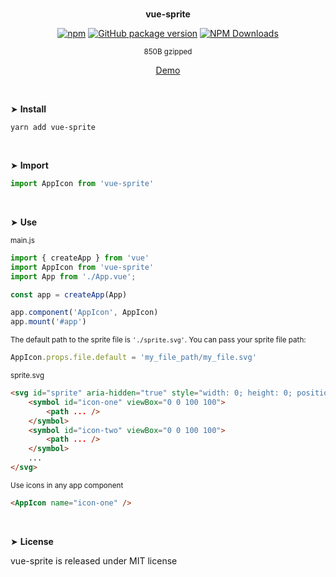 <br>
<p align="center"><strong>vue-sprite</strong></p>

<div align="center">

[![npm](https://img.shields.io/npm/v/vue-sprite.svg?colorB=brightgreen)](https://www.npmjs.com/package/vue-sprite)
[![GitHub package version](https://img.shields.io/github/package-json/v/ux-ui-pro/vue-sprite.svg)](https://github.com/ux-ui-pro/vue-sprite)
[![NPM Downloads](https://img.shields.io/npm/dm/vue-sprite.svg?style=flat)](https://www.npmjs.org/package/vue-sprite)

</div>

<p align="center"><sup>850B gzipped</sup></p>
<p align="center"><a href="https://p3jt9k.csb.app/">Demo</a></p>
<br>

&#10148; **Install**
 
```
yarn add vue-sprite
```
<br>

&#10148; **Import**

```javascript
import AppIcon from 'vue-sprite'
```
<br>

&#10148; **Use**

<sub>main.js</sub>
```javascript
import { createApp } from 'vue'
import AppIcon from 'vue-sprite'
import App from './App.vue';

const app = createApp(App)

app.component('AppIcon', AppIcon)
app.mount('#app')
```

<sub>The default path to the sprite file is `'./sprite.svg'`. You can pass your sprite file path:</sub>
```javascript
AppIcon.props.file.default = 'my_file_path/my_file.svg'
```

<sub>sprite.svg</sub>
```HTML
<svg id="sprite" aria-hidden="true" style="width: 0; height: 0; position: absolute;">
	<symbol id="icon-one" viewBox="0 0 100 100">
		<path ... />
	</symbol>
	<symbol id="icon-two" viewBox="0 0 100 100">
		<path ... />
	</symbol>
	...
</svg>
```

<sub>Use icons in any app component</sub>
```html
<AppIcon name="icon-one" />
```
<br>

&#10148; **License**

vue-sprite is released under MIT license
